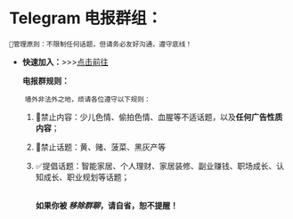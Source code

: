 # Telegram 电报群组：

`🥇管理原则：不限制任何话题，但请务必友好沟通，遵守底线！`

- **快速加入：**>>>[点击前往](https://t.me/+Gon1Aj1FX15jNjVl)

  **电报群规则：**

  ​	`墙外非法外之地，烦请各位遵守以下规则：`

  1. 🚫禁止内容：少儿色情、偷拍色情、血腥等不适话题，以及**任何广告性质内容**；

  2. 🚫禁止话题：黄、赌、菠菜、黑灰产等

  3. ✅提倡话题：智能家居、个人理财、家居装修、副业赚钱、职场成长、认知成长、职业规划等话题；

     <br>**如果你被 *移除群聊*，请自省，恕不提醒！**


